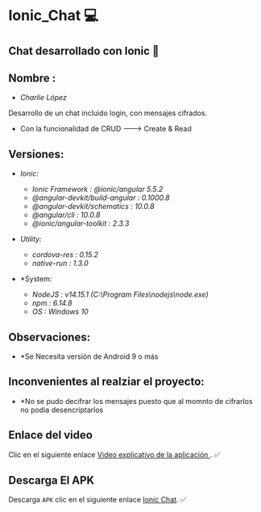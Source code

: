 # Ionic_Chat :computer:

## Chat desarrollado con Ionic :iphone:

## Nombre : 
* *Charlie López*

Desarrollo de un chat incluido login, con mensajes cifrados.


* Con la funcionalidad de CRUD ---> Create & Read

## Versiones:

* *Ionic:*

   * *Ionic Framework               : @ionic/angular 5.5.2*
   * *@angular-devkit/build-angular : 0.1000.8*
   * *@angular-devkit/schematics    : 10.0.8*
   * *@angular/cli                  : 10.0.8*
   * *@ionic/angular-toolkit        : 2.3.3*

* *Utility:*

   * *cordova-res : 0.15.2*
   * *native-run  : 1.3.0*

* *System:

   * *NodeJS : v14.15.1 (C:\Program Files\nodejs\node.exe)*
   * *npm    : 6.14.8*
   * *OS     : Windows 10*

## Observaciones:

* *Se Necesita versión de Android 9 o más

## Inconvenientes al realziar el proyecto:
* *No se pudo decifrar los mensajes puesto que al momnto de cifrarlos no podia desencriptarlos

## Enlace del video
Clic en el siguiente enlace [Video explicativo de la aplicación ](https://youtu.be/X8uaVe6NBqA). :white_check_mark:

## Descarga El APK
Descarga `APK` clic en el siguiente enlace [Ionic Chat](). :white_check_mark:
